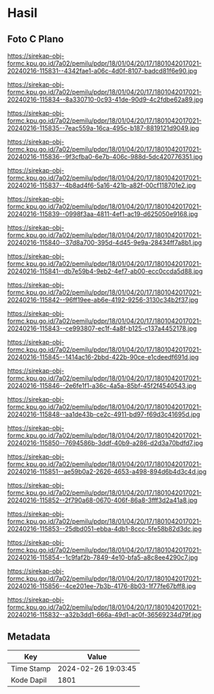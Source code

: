 # Hasil

## Foto C Plano

https://sirekap-obj-formc.kpu.go.id/7a02/pemilu/pdpr/18/01/04/20/17/1801042017021-20240216-115831--4342fae1-a06c-4d0f-8107-badcd81f6e90.jpg

https://sirekap-obj-formc.kpu.go.id/7a02/pemilu/pdpr/18/01/04/20/17/1801042017021-20240216-115834--8a330710-0c93-41de-90d9-4c2fdbe62a89.jpg

https://sirekap-obj-formc.kpu.go.id/7a02/pemilu/pdpr/18/01/04/20/17/1801042017021-20240216-115835--7eac559a-16ca-495c-b187-8819121d9049.jpg

https://sirekap-obj-formc.kpu.go.id/7a02/pemilu/pdpr/18/01/04/20/17/1801042017021-20240216-115836--9f3cfba0-6e7b-406c-988d-5dc420776351.jpg

https://sirekap-obj-formc.kpu.go.id/7a02/pemilu/pdpr/18/01/04/20/17/1801042017021-20240216-115837--4b8ad4f6-5a16-421b-a82f-00cf118701e2.jpg

https://sirekap-obj-formc.kpu.go.id/7a02/pemilu/pdpr/18/01/04/20/17/1801042017021-20240216-115839--0998f3aa-4811-4ef1-ac19-d625050e9168.jpg

https://sirekap-obj-formc.kpu.go.id/7a02/pemilu/pdpr/18/01/04/20/17/1801042017021-20240216-115840--37d8a700-395d-4d45-9e9a-28434ff7a8b1.jpg

https://sirekap-obj-formc.kpu.go.id/7a02/pemilu/pdpr/18/01/04/20/17/1801042017021-20240216-115841--db7e59b4-9eb2-4ef7-ab00-ecc0ccda5d88.jpg

https://sirekap-obj-formc.kpu.go.id/7a02/pemilu/pdpr/18/01/04/20/17/1801042017021-20240216-115842--96ff19ee-ab6e-4192-9256-3130c34b2f37.jpg

https://sirekap-obj-formc.kpu.go.id/7a02/pemilu/pdpr/18/01/04/20/17/1801042017021-20240216-115843--ce993807-ec1f-4a8f-b125-c137a4452178.jpg

https://sirekap-obj-formc.kpu.go.id/7a02/pemilu/pdpr/18/01/04/20/17/1801042017021-20240216-115845--1414ac16-2bbd-422b-90ce-e1cdeedf691d.jpg

https://sirekap-obj-formc.kpu.go.id/7a02/pemilu/pdpr/18/01/04/20/17/1801042017021-20240216-115846--2e6fe1f1-a36c-4a5a-85bf-45f2f4540543.jpg

https://sirekap-obj-formc.kpu.go.id/7a02/pemilu/pdpr/18/01/04/20/17/1801042017021-20240216-115848--aa1de43b-ce2c-4911-bd97-f69d3c41695d.jpg

https://sirekap-obj-formc.kpu.go.id/7a02/pemilu/pdpr/18/01/04/20/17/1801042017021-20240216-115850--7694586b-3ddf-40b9-a286-d2d3a70bdfd7.jpg

https://sirekap-obj-formc.kpu.go.id/7a02/pemilu/pdpr/18/01/04/20/17/1801042017021-20240216-115851--ae59b0a2-2626-4653-a498-894d6b4d3c4d.jpg

https://sirekap-obj-formc.kpu.go.id/7a02/pemilu/pdpr/18/01/04/20/17/1801042017021-20240216-115852--2f790a68-0670-406f-86a8-3fff3d2a41a8.jpg

https://sirekap-obj-formc.kpu.go.id/7a02/pemilu/pdpr/18/01/04/20/17/1801042017021-20240216-115853--25dbd051-ebba-4db1-8ccc-5fe58b82d3dc.jpg

https://sirekap-obj-formc.kpu.go.id/7a02/pemilu/pdpr/18/01/04/20/17/1801042017021-20240216-115854--1c9faf2b-7849-4e10-bfa5-a8c8ee4290c7.jpg

https://sirekap-obj-formc.kpu.go.id/7a02/pemilu/pdpr/18/01/04/20/17/1801042017021-20240216-115856--4ce201ee-7b3b-4176-8b03-1f77fe67bff8.jpg

https://sirekap-obj-formc.kpu.go.id/7a02/pemilu/pdpr/18/01/04/20/17/1801042017021-20240216-115832--a32b3dd1-666a-49d1-ac0f-36569234d79f.jpg


## Metadata

| Key        | Value               |
| ---------- | ------------------- |
| Time Stamp | 2024-02-26 19:03:45 |
| Kode Dapil | 1801                |



